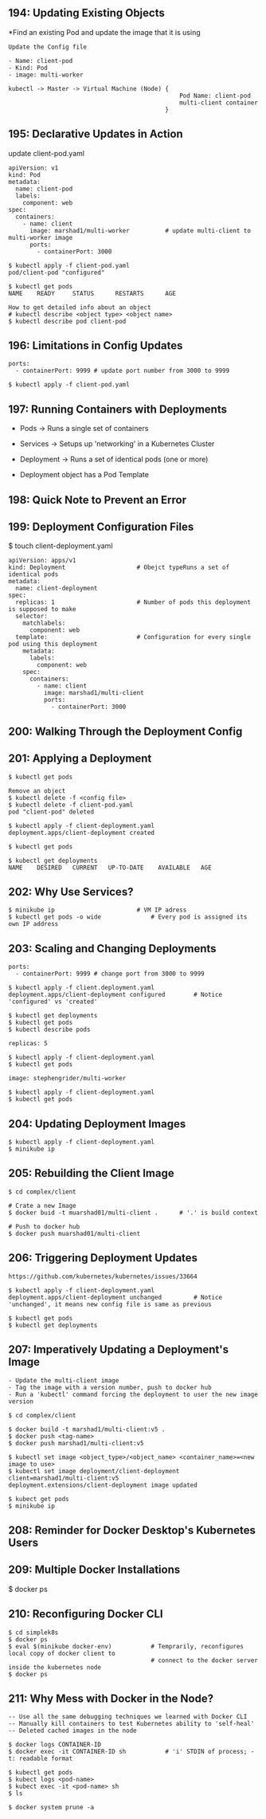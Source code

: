## 194: Updating Existing Objects

*Find an existing Pod and update the image that it is using

```
Update the Config file

- Name: client-pod
- Kind: Pod
- image: multi-worker

kubectl -> Master -> Virtual Machine (Node) {
                                            	Pod Name: client-pod
                                              	multi-client container
                                            } 
```

## 195: Declarative Updates in Action

update client-pod.yaml

```
apiVersion: v1
kind: Pod
metadata:
  name: client-pod
  labels:
    component: web
spec:
  containers:
    - name: client
      image: marshad1/multi-worker 			# update multi-client to multi-worker image
      ports:
        - containerPort: 3000
```

```
$ kubectl apply -f client-pod.yaml
pod/client-pod "configured"

$ kubectl get pods
NAME    READY     STATUS      RESTARTS      AGE

How to get detailed info about an object
# kubectl describe <object type> <object name>
$ kubectl describe pod client-pod
```

## 196: Limitations in Config Updates

```
ports:
  - containerPort: 9999 # update port number from 3000 to 9999
 
$ kubectl apply -f client-pod.yaml
```

## 197: Running Containers with Deployments


* Pods 		-> Runs a single set of containers
* Services 	-> Setups up 'networking' in a Kubernetes Cluster
* Deployment 	-> Runs a set of identical pods (one or more)

* Deployment object has a Pod Template

## 198: Quick Note to Prevent an Error

## 199: Deployment Configuration Files

$ touch client-deployment.yaml 				

```
apiVersion: apps/v1
kind: Deployment 					# Obejct typeRuns a set of identical pods
metadata:
  name: client-deployment
spec:
  replicas: 1 						# Number of pods this deployment is supposed to make
  selector:
    matchlabels:
      component: web
  template: 						# Configuration for every single pod using this deployment
    metadata:
      labels:
        component: web
    spec:
      containers:
        - name: client
          image: marshad1/multi-client
          ports:
            - containerPort: 3000
```

## 200: Walking Through the Deployment Config

## 201: Applying a Deployment

```
$ kubectl get pods

Remove an object
$ kubectl delete -f <config file>
$ kubectl delete -f client-pod.yaml
pod "client-pod" deleted

$ kubectl apply -f client-deployment.yaml
deployment.apps/client-deployment created

$ kubectl get pods

$ kubectl get deployments
NAME    DESIRED   CURRENT   UP-TO-DATE    AVAILABLE   AGE
```

## 202: Why Use Services?

```
$ minikube ip						# VM IP adress
$ kubectl get pods -o wide				# Every pod is assigned its own IP address
```

## 203: Scaling and Changing Deployments

```
ports:
  - containerPort: 9999 # change port from 3000 to 9999

$ kubectl apply -f client.deployment.yaml
deployment.apps/client-deployment configured 		# Notice 'configured' vs 'created'

$ kubectl get deployments
$ kubectl get pods
$ kubectl describe pods

replicas: 5

$ kubectl apply -f client-deployment.yaml
$ kubectl get pods

image: stephengrider/multi-worker

$ kubectl apply -f client-deployment.yaml
$ kubectl get pods
```

## 204: Updating Deployment Images

```
$ kubectl apply -f client-deployment.yaml
$ minikube ip
```

## 205: Rebuilding the Client Image

```
$ cd complex/client

# Crate a new Image
$ docker buid -t muarshad01/multi-client . 		# '.' is build context

# Push to docker hub
$ docker push muarshad01/multi-client
```

## 206: Triggering Deployment Updates

```
https://github.com/kubernetes/kubernetes/issues/33664

$ kubectl apply -f client-deployment.yaml
deployment.apps/client-deployment unchanged 		# Notice 'unchanged', it means new config file is same as previous

$ kubectl get pods
$ kubectl get deployments
```

## 207: Imperatively Updating a Deployment's Image

```
- Update the multi-client image
- Tag the image with a version number, push to docker hub
- Run a 'kubectl' command forcing the deployment to user the new image version

$ cd complex/client

$ docker build -t marshad1/multi-client:v5 .
$ docker push <tag-name>
$ docker push marshad1/multi-client:v5

$ kubectl set image <object_type>/<object_name> <container_name>=<new image to use>
$ kubectl set image deployment/client-deployment client=marshad1/multi-client:v5
deployment.extensions/client-deployment image updated

$ kubect get pods
$ minikube ip
```

## 208: Reminder for Docker Desktop's Kubernetes Users

## 209: Multiple Docker Installations

$ docker ps

## 210: Reconfiguring Docker CLI

```
$ cd simplek8s
$ docker ps
$ eval $(minikube docker-env) 			# Temprarily, reconfigures local copy of docker client to 
                                		# connect to the docker server inside the kubernetes node
$ docker ps
```

## 211: Why Mess with Docker in the Node?

```
-- Use all the same debugging techniques we learned with Docker CLI
-- Manually kill containers to test Kubernetes ability to 'self-heal'
-- Deleted cached images in the node

$ docker logs CONTAINER-ID  
$ docker exec -it CONTAINER-ID sh 			# 'i' STDIN of process; -t: readable format 

$ kubectl get pods
$ kubect logs <pod-name>
$ kubect exec -it <pod-name> sh
$ ls

$ docker system prune -a 
```
